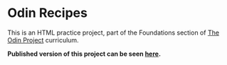 # Odin Recipes

This is an HTML practice project, part of the Foundations section of [The Odin Project](https://www.theodinproject.com/) curriculum.

**Published version of this project can be seen [here](https://virtualvee.github.io/odin-recipes/).**
